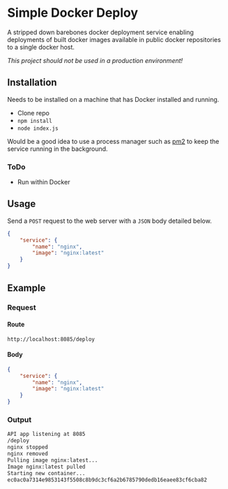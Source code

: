 # Simple Docker Deploy

A stripped down barebones docker deployment service enabling deployments of built docker images available in public docker repositories to a single docker host.

*This project should not be used in a production environment!*

## Installation

Needs to be installed on a machine that has Docker installed and running.

* Clone repo
* `npm install`
* `node index.js`

Would be a good idea to use a process manager such as [pm2](http://pm2.keymetrics.io) to keep the service running in the background.

### ToDo

* Run within Docker

## Usage

Send a `POST` request to the web server with a `JSON` body detailed below.

```json
{
    "service": {
        "name": "nginx",
        "image": "nginx:latest"
    }
}
```

## Example

### Request

#### Route

`http://localhost:8085/deploy`

#### Body

```json
{
    "service": {
        "name": "nginx",
        "image": "nginx:latest"
    }
}
```

### Output

```zsh
API app listening at 8085
/deploy
nginx stopped
nginx removed
Pulling image nginx:latest...
Image nginx:latest pulled
Starting new container...
ec0ac0a7314e9853143f5508c8b9dc3cf6a2b6785790dedb16eaee83cf6cba82
```
